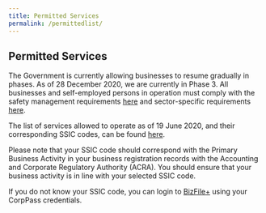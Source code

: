 ```yaml
---
title: Permitted Services
permalink: /permittedlist/
---
```

## Permitted Services

The Government is currently allowing businesses to resume gradually in phases. As of 28 December 2020, we are currently in Phase 3. All businesses and self-employed persons in operation must comply with the safety management requirements [here](/safemanagement/general/) and sector-specific requirements [here](/safemanagement/sector/).

The list of services allowed to operate as of 19 June 2020, and their corresponding SSIC codes, can be found  [here](/images/covid/Permittedserviceslist2.pdf).

Please note that your SSIC code should correspond with the Primary Business Activity in your business registration records with the Accounting and Corporate Regulatory Authority (ACRA). You should ensure that your business activity is in line with your selected SSIC code.

If you do not know your SSIC code, you can login to <a href="https://www.bizfile.gov.sg/" target="_blank">BizFile+</a> using your CorpPass credentials.
